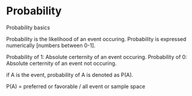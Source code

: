 # Probability
Probability basics

Probability is the likelihood of an event occuring.
Probability is expressed numerically [numbers between 0-1].

Probability of 1: Absolute certernity of an event occuring.
Probability of 0: Absolute certernity of an event not occuring.

if A is the event, probability of A is denoted as P(A).

P(A) = preferred or favorable / all event or sample space
